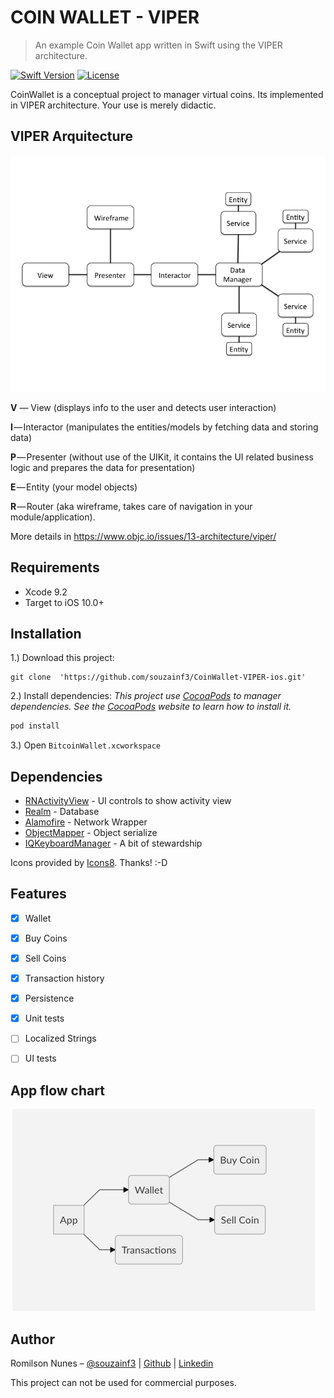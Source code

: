 # COIN WALLET - VIPER
> An example Coin Wallet app written in Swift using the VIPER architecture.

[![Swift Version][swift-image]][swift-url]
[![License][license-image]][license-url]

CoinWallet is a conceptual project to manager virtual coins. Its implemented in VIPER architecture. Your use is merely didactic.


## VIPER Arquitecture
![](doc/viper.png)

**V** — View (displays info to the user and detects user interaction)

**I** — Interactor (manipulates the entities/models by fetching data and storing data)

**P** — Presenter (without use of the UIKit, it contains the UI related business logic and prepares the data for presentation)

**E** — Entity (your model objects)

**R** — Router (aka wireframe, takes care of navigation in your module/application).

More details in  https://www.objc.io/issues/13-architecture/viper/

## Requirements
- Xcode 9.2
- Target to iOS 10.0+

## Installation
1.) Download this project:
```shell
git clone  'https://github.com/souzainf3/CoinWallet-VIPER-ios.git'
```
2.) Install dependencies:
*This project use [CocoaPods](http://cocoapods.org/) to manager dependencies.
See the [CocoaPods](http://cocoapods.org/) website to learn how to install it.*
```ruby
pod install
```
3.) Open `BitcoinWallet.xcworkspace`

## Dependencies
- [RNActivityView](https://github.com/souzainf3/RNActivityView) - UI controls to show activity view
- [Realm](https://github.com/realm/realm-cocoa) - Database
- [Alamofire](https://github.com/Alamofire/Alamofire) - Network Wrapper
- [ObjectMapper](https://github.com/Hearst-DD/ObjectMapper) - Object serialize
- [IQKeyboardManager](https://github.com/hackiftekhar/IQKeyboardManager) - A bit of stewardship

Icons provided by [Icons8](https://icons8.com/). Thanks! :-D


## Features

- [x] Wallet
- [x] Buy Coins
- [x] Sell Coins
- [x] Transaction history
- [x] Persistence
- [x] Unit tests
- [ ] Localized Strings
- [ ] UI tests


## App flow chart
![](doc/app_flow.png)


## Author

Romilson Nunes – [@souzainf3](https://twitter.com/souzainf3) | [Github](github.com/souzainf3/) | [Linkedin](https://www.linkedin.com/in/souzainf3/)

This project can not be used for commercial purposes.


[swift-image]:https://img.shields.io/badge/swift-4.0-orange.svg
[swift-url]: https://swift.org/
[license-image]: https://img.shields.io/badge/License-MIT-blue.svg
[license-url]: LICENSE


